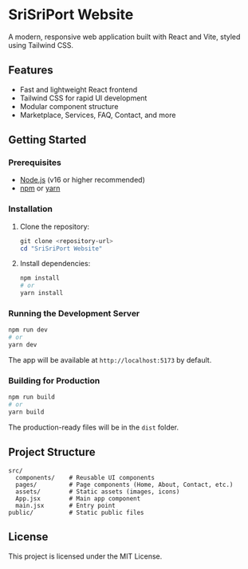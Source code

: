 # SriSriPort Website

A modern, responsive web application built with React and Vite, styled using Tailwind CSS.

## Features
- Fast and lightweight React frontend
- Tailwind CSS for rapid UI development
- Modular component structure
- Marketplace, Services, FAQ, Contact, and more

## Getting Started

### Prerequisites
- [Node.js](https://nodejs.org/) (v16 or higher recommended)
- [npm](https://www.npmjs.com/) or [yarn](https://yarnpkg.com/)

### Installation
1. Clone the repository:
   ```powershell
   git clone <repository-url>
   cd "SriSriPort Website"
   ```
2. Install dependencies:
   ```powershell
   npm install
   # or
   yarn install
   ```

### Running the Development Server
```powershell
npm run dev
# or
yarn dev
```
The app will be available at `http://localhost:5173` by default.

### Building for Production
```powershell
npm run build
# or
yarn build
```
The production-ready files will be in the `dist` folder.

## Project Structure
```
src/
  components/    # Reusable UI components
  pages/         # Page components (Home, About, Contact, etc.)
  assets/        # Static assets (images, icons)
  App.jsx        # Main app component
  main.jsx       # Entry point
public/          # Static public files
```

## License
This project is licensed under the MIT License.

